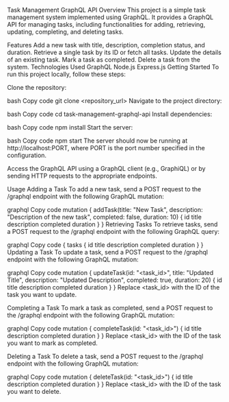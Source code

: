 Task Management GraphQL API
Overview
This project is a simple task management system implemented using GraphQL. It provides a GraphQL API for managing tasks, including functionalities for adding, retrieving, updating, completing, and deleting tasks.

Features
Add a new task with title, description, completion status, and duration.
Retrieve a single task by its ID or fetch all tasks.
Update the details of an existing task.
Mark a task as completed.
Delete a task from the system.
Technologies Used
GraphQL
Node.js
Express.js
Getting Started
To run this project locally, follow these steps:

Clone the repository:

bash
Copy code
git clone <repository_url>
Navigate to the project directory:

bash
Copy code
cd task-management-graphql-api
Install dependencies:

bash
Copy code
npm install
Start the server:

bash
Copy code
npm start
The server should now be running at http://localhost:PORT, where PORT is the port number specified in the configuration.

Access the GraphQL API using a GraphQL client (e.g., GraphiQL) or by sending HTTP requests to the appropriate endpoints.

Usage
Adding a Task
To add a new task, send a POST request to the /graphql endpoint with the following GraphQL mutation:

graphql
Copy code
mutation {
  addTask(title: "New Task", description: "Description of the new task", completed: false, duration: 10) {
    id
    title
    description
    completed
    duration
  }
}
Retrieving Tasks
To retrieve tasks, send a POST request to the /graphql endpoint with the following GraphQL query:

graphql
Copy code
{
  tasks {
    id
    title
    description
    completed
    duration
  }
}
Updating a Task
To update a task, send a POST request to the /graphql endpoint with the following GraphQL mutation:

graphql
Copy code
mutation {
  updateTask(id: "<task_id>", title: "Updated Title", description: "Updated Description", completed: true, duration: 20) {
    id
    title
    description
    completed
    duration
  }
}
Replace <task_id> with the ID of the task you want to update.

Completing a Task
To mark a task as completed, send a POST request to the /graphql endpoint with the following GraphQL mutation:

graphql
Copy code
mutation {
  completeTask(id: "<task_id>") {
    id
    title
    description
    completed
    duration
  }
}
Replace <task_id> with the ID of the task you want to mark as completed.

Deleting a Task
To delete a task, send a POST request to the /graphql endpoint with the following GraphQL mutation:

graphql
Copy code
mutation {
  deleteTask(id: "<task_id>") {
    id
    title
    description
    completed
    duration
  }
}
Replace <task_id> with the ID of the task you want to delete.